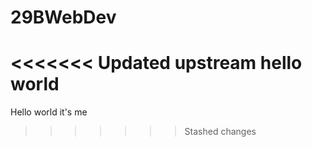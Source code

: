 # 29BWebDev
<<<<<<< Updated upstream
hello world
=======
Hello world it's me
>>>>>>> Stashed changes
